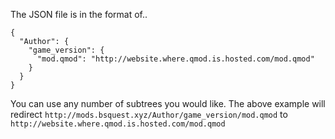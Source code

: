 The JSON file is in the format of..
```
{
  "Author": {
    "game_version": {
      "mod.qmod": "http://website.where.qmod.is.hosted.com/mod.qmod"
    }
  }
}
```

You can use any number of subtrees you would like. The above example will redirect
`http://mods.bsquest.xyz/Author/game_version/mod.qmod` to `http://website.where.qmod.is.hosted.com/mod.qmod`

